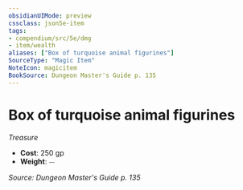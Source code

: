 ```yaml
---
obsidianUIMode: preview
cssclass: json5e-item
tags:
- compendium/src/5e/dmg
- item/wealth
aliases: ["Box of turquoise animal figurines"]
SourceType: "Magic Item"
NoteIcon: magicitem
BookSource: Dungeon Master's Guide p. 135
---
```

# Box of turquoise animal figurines
*Treasure*  

- **Cost**: 250 gp
- **Weight**: ⏤

*Source: Dungeon Master's Guide p. 135*